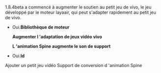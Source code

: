 

1.8.4beta a commencé à augmenter le soutien au petit jeu de vivo, le jeu développé par le moteur layaair, qui peut s'adapter rapidement au petit jeu de vivo.

- Oui.**Bibliothèque de moteur**


  **Augmenter l 'adaptation de jeux vidéo vivo**
  
  **L 'animation Spine augmente le son de support**
- Oui.**Id**

Ajouter un petit jeu vidéo
Support de conversion d 'animation Spine
